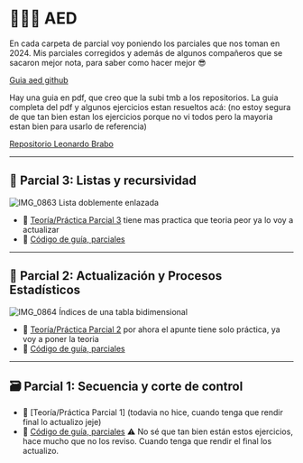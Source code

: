 # 👩🏻‍💻 AED

En cada carpeta de parcial voy poniendo los parciales que nos toman en 2024. Mis parciales corregidos y además de algunos compañeros que se sacaron mejor nota, para saber como hacer mejor 😎

[Guia aed github](https://aed-frre.github.io/)

Hay una guia en pdf, que creo que la subi tmb a los repositorios.
La guia completa del pdf y algunos ejercicios estan resueltos acá: (no estoy segura de que tan bien estan los ejercicios porque no vi todos pero la mayoria estan bien para usarlo de referencia)

[Repositorio Leonardo Brabo](https://github.com/LeonardoBrabo/Algoritmos_Resueltos)

---

## 🌳 Parcial 3: Listas y recursividad
![IMG_0863](https://github.com/user-attachments/assets/6af60380-388a-410e-afa1-13424a8bb1f2)
Lista doblemente enlazada
- 📄 [Teoría/Práctica Parcial 3](https://www.canva.com/design/DAGW2Bef6yk/FkoQQKVEaTlco1AalBHzmQ/view?utm_content=DAGW2Bef6yk&utm_campaign=designshare&utm_medium=link&utm_source=editor)
  tiene mas practica que teoria peor ya lo voy a actualizar
- 👾 [Código de guía, parciales](https://github.com/OriannaF/AlgoritmosYEstructurasDeDatos_UTN/tree/main/Parcial%203%20-%20Arboles%20y%20listas)

---

## 🧮 Parcial 2: Actualización y Procesos Estadísticos
![IMG_0864](https://github.com/user-attachments/assets/f56f1e29-63bc-4043-a60d-4461cb4a6417)
Índices de una tabla bidimensional

- 📄 [Teoría/Práctica Parcial 2](https://www.canva.com/design/DAGWeGfRepE/dmyP57jEsAK7UhxBGNiq3w/view?utm_content=DAGWeGfRepE&utm_campaign=designshare&utm_medium=link&utm_source=editor)
por ahora el apunte tiene solo práctica, ya voy a poner la teoria
- 👾 [Código de guía, parciales](https://github.com/OriannaF/AlgoritmosYEstructurasDeDatos_UTN/tree/main/Parcial%202%20-%20Actualizacion%20%2C%20arreglos)

---

## 🗃️ Parcial 1: Secuencia y corte de control

- 📄 [Teoría/Práctica Parcial 1] (todavia no hice, cuando tenga que rendir final lo actualizo jeje)
- 👾 [Código de guía, parciales](https://github.com/OriannaF/AlgoritmosYEstructurasDeDatos_UTN/tree/main/Parcial%201%20-%20Secuencia%20y%20Corte)
⚠️ No sé que tan bien están estos ejercicios, hace mucho que no los reviso. Cuando tenga que rendir el final los actualizo.
